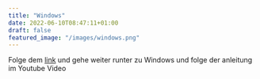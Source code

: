 ```yaml
---
title: "Windows"
date: 2022-06-10T08:47:11+01:00
draft: false
featured_image: "/images/windows.png"
---
```

Folge dem [link](https://gohugo.io/getting-started/installing) und gehe weiter runter zu Windows und folge der anleitung im Youtube Video